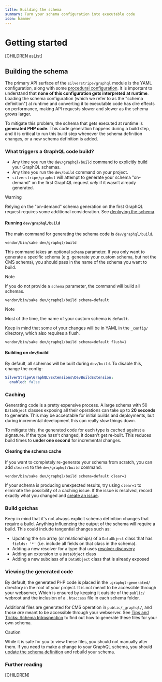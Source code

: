 ```yaml
---
title: Building the schema
summary: Turn your schema configuration into executable code
icon: hammer
---
```


# Getting started

[CHILDREN asList]

## Building the schema

The primary API surface of the `silverstripe/graphql` module is the YAML configuration, along
with some [procedural configuration](using_procedural_code). It is important to understand
that **none of this configuration gets interpreted at runtime**. Loading the schema configuration
(which we refer to as the "schema definition") at runtime and converting it to executable code
has dire effects on performance, making API requests slower and slower as the schema grows larger.

To mitigate this problem, the schema that gets executed at runtime is **generated PHP code**.
This code generation happens during a build step, and it is critical to run this build step
whenever the schema definition changes, or a new schema definition is added.

### What triggers a GraphQL code build?

- Any time you run the `dev/graphql/build` command to explicitly build your GraphQL schemas.
- Any time you run the `dev/build` command on your project.
- `silverstripe/graphql` will attempt to generate your schema "on-demand" on the first GraphQL request *only* if it wasn’t already generated.

> [!WARNING]
> Relying on the "on-demand" schema generation on the first GraphQL request requires some additional consideration.
> See [deploying the schema](06_deploying_the_schema.md#on-demand).

#### Running `dev/graphql/build`

The main command for generating the schema code is `dev/graphql/build`.

`vendor/bin/sake dev/graphql/build`

This command takes an optional `schema` parameter. If you only want to generate a specific schema
(e.g. generate your custom schema, but not the CMS schema), you should pass in the name of the
schema you want to build.

> [!NOTE]
> If you do not provide a `schema` parameter, the command will build all schemas.

`vendor/bin/sake dev/graphql/build schema=default`

> [!NOTE]
> Most of the time, the name of your custom schema is `default`.

Keep in mind that some of your changes will be in YAML in the `_config/` directory, which also
requires a flush.

`vendor/bin/sake dev/graphql/build schema=default flush=1`

#### Building on dev/build

By default, all schemas will be built during `dev/build`. To disable this, change the config:

```yml
SilverStripe\GraphQL\Extensions\DevBuildExtension:
  enabled: false
```

### Caching

Generating code is a pretty expensive process. A large schema with 50 `DataObject` classes exposing
all their operations can take up to **20 seconds** to generate. This may be acceptable
for initial builds and deployments, but during incremental development this can really
slow things down.

To mitigate this, the generated code for each type is cached against a signature.
If the type hasn't changed, it doesn't get re-built. This reduces build times to **under one second** for incremental changes.

#### Clearing the schema cache

If you want to completely re-generate your schema from scratch, you can add `clear=1` to the `dev/graphql/build` command.

`vendor/bin/sake dev/graphql/build schema=default clear=1`

If your schema is producing unexpected results, try using `clear=1` to eliminate the possibility
of a caching issue. If the issue is resolved, record exactly what you changed and [create an issue](https://github.com/silverstripe/silverstripe-graphql/issues/new).

### Build gotchas

Keep in mind that it's not always explicit schema definition changes that require a build.
Anything influencing the output of the schema will require a build. This could include
tangential changes such as:

- Updating the `$db` array (or relationships) of a `DataObject` class that has `fields: '*'` (i.e. include all fields on that class in the schema).
- Adding a new resolver for a type that uses [resolver discovery](../working_with_generic_types/resolver_discovery)
- Adding an extension to a `DataObject` class
- Adding a new subclass of a `DataObject` class that is already exposed

### Viewing the generated code

By default, the generated PHP code is placed in the `.graphql-generated/` directory in the root of your project.
It is not meant to be accessible through your webserver, Which is ensured by keeping it outside of the
`public/` webroot and the inclusion of a `.htaccess` file in each schema folder.

Additional files are generated for CMS operation in `public/_graphql/`, and
those *are* meant to be accessible through your webserver.
See [Tips and Tricks: Schema Introspection](../tips_and_tricks#schema-introspection)
to find out how to generate these files for your own schema.

> [!CAUTION]
> While it is safe for you to view these files, you should not manually alter them. If you need to make a change
> to your GraphQL schema, you should [update the schema definition](configuring_your_schema) and rebuild your schema.

### Further reading

[CHILDREN]
